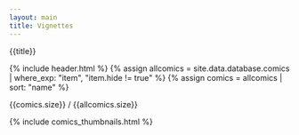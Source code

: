 ```yaml
---
layout: main
title: Vignettes
---
```


{{title}}

{% include header.html %}
{% assign allcomics = site.data.database.comics | where_exp: "item", "item.hide != true" %}
{% assign comics = allcomics | sort: "name" %}

<span class="comics-count">{{comics.size}}</span> / {{allcomics.size}}

<div id="thumbnails-list">

{% include comics_thumbnails.html %}
</div>
